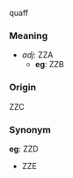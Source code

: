quaff
### Meaning
+ _adj_: ZZA
    + __eg__: ZZB

### Origin

ZZC

### Synonym

__eg__: ZZD

+ ZZE


